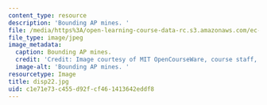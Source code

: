 ```yaml
---
content_type: resource
description: 'Bounding AP mines. '
file: /media/https%3A/open-learning-course-data-rc.s3.amazonaws.com/ec-s06-design-for-demining-spring-2007/c1e71e73c455d92fcf461413642eddf8_disp22.jpg
file_type: image/jpeg
image_metadata:
  caption: Bounding AP mines.
  credit: 'Credit: Image courtesy of MIT OpenCourseWare, course staff, and students.'
  image-alt: 'Bounding AP mines. '
resourcetype: Image
title: disp22.jpg
uid: c1e71e73-c455-d92f-cf46-1413642eddf8
---
```

